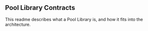 ## Pool Library Contracts

This readme describes what a Pool Library is, and how it fits into the architecture.
